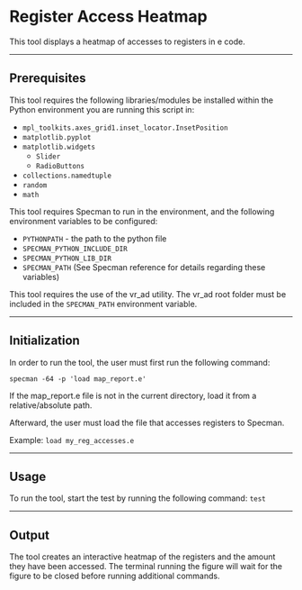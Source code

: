 # Register Access Heatmap
This tool displays a heatmap of accesses to registers in e code.

----------------------
Prerequisites
----------------------
This tool requires the following libraries/modules be installed within the Python
environment you are running this script in:
* `mpl_toolkits.axes_grid1.inset_locator.InsetPosition`
* `matplotlib.pyplot`
* `matplotlib.widgets`
   * `Slider`
   * `RadioButtons`
* `collections.namedtuple`
* `random`
* `math`


This tool requires Specman to run in the environment, and the following environment variables to be configured:
* `PYTHONPATH` - the path to the python file
* `SPECMAN_PYTHON_INCLUDE_DIR`
* `SPECMAN_PYTHON_LIB_DIR`
* `SPECMAN_PATH`
(See Specman reference for details regarding these variables)
    
This tool requires the use of the vr_ad utility.
The vr_ad root folder must be included in the `SPECMAN_PATH` environment variable.


----------------------
Initialization
----------------------
In order to run the tool, the user must first run the following command:

`specman -64 -p 'load map_report.e'`

   
If the map_report.e file is not in the current directory, load it from a relative/absolute path.

Afterward, the user must load the file that accesses registers to Specman.

Example: `load my_reg_accesses.e`


----------------------
Usage
----------------------
To run the tool, start the test by running the following command:
	`test`

---------------------
Output
----------------------
The tool creates an interactive heatmap of the registers and the amount they have been accessed.
The terminal running the figure will wait for the figure to be closed before running additional commands.
